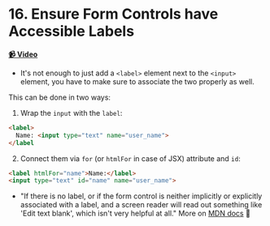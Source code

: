  # 16. Ensure Form Controls have Accessible Labels

**[📹 Video](https://egghead.io/lessons/eslint-ensure-form-controls-have-accessible-labels)**


* It's not enough to just add a `<label>` element next to the `<input>` element, you have to make sure to associate the two properly as well.

This can be done in two ways:

1. Wrap the `input` with the `label`:

```HTML
<label>
  Name: <input type="text" name="user_name">
</label
```

2. Connect them via `for` (or `htmlFor` in case of JSX) attribute and `id`:
```HTML
<label htmlFor="name">Name:</label>
<input type="text" id="name" name="user_name">
```

* "If there is no label, or if the form control is neither implicitly or explicitly associated with a label, and a screen reader will read out something like 'Edit text blank', which isn't very helpful at all." More on [MDN docs](https://developer.mozilla.org/en-US/docs/Learn/Forms/How_to_structure_a_web_form) 🤔